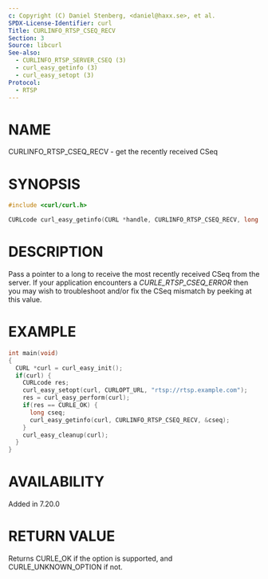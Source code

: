 ```yaml
---
c: Copyright (C) Daniel Stenberg, <daniel@haxx.se>, et al.
SPDX-License-Identifier: curl
Title: CURLINFO_RTSP_CSEQ_RECV
Section: 3
Source: libcurl
See-also:
  - CURLINFO_RTSP_SERVER_CSEQ (3)
  - curl_easy_getinfo (3)
  - curl_easy_setopt (3)
Protocol:
  - RTSP
---
```


# NAME

CURLINFO_RTSP_CSEQ_RECV - get the recently received CSeq

# SYNOPSIS

~~~c
#include <curl/curl.h>

CURLcode curl_easy_getinfo(CURL *handle, CURLINFO_RTSP_CSEQ_RECV, long *cseq);
~~~

# DESCRIPTION

Pass a pointer to a long to receive the most recently received CSeq from the
server. If your application encounters a *CURLE_RTSP_CSEQ_ERROR* then you
may wish to troubleshoot and/or fix the CSeq mismatch by peeking at this
value.

# EXAMPLE

~~~c
int main(void)
{
  CURL *curl = curl_easy_init();
  if(curl) {
    CURLcode res;
    curl_easy_setopt(curl, CURLOPT_URL, "rtsp://rtsp.example.com");
    res = curl_easy_perform(curl);
    if(res == CURLE_OK) {
      long cseq;
      curl_easy_getinfo(curl, CURLINFO_RTSP_CSEQ_RECV, &cseq);
    }
    curl_easy_cleanup(curl);
  }
}
~~~

# AVAILABILITY

Added in 7.20.0

# RETURN VALUE

Returns CURLE_OK if the option is supported, and CURLE_UNKNOWN_OPTION if not.
